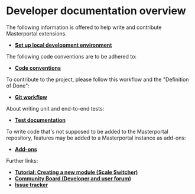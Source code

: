 # Developer documentation overview

The following information is offered to help write and contribute Masterportal extensions.

* **[Set up local development environment](setupDev.md)**

The following code conventions are to be adhered to:

* **[Code conventions](codingConventions.md)**

To contribute to the project, please follow this workflow and the "Definition of Done":

* **[Git workflow](gitWorkflow.md)**

About writing unit and end-to-end tests:

* **[Test documentation](test.md)**

To write code that's not supposed to be added to the Masterportal repository, features may be added to a Masterportal instance as add-ons:

* **[Add-ons](addonsVue.md)**

Further links:

* **[Tutorial: Creating a new module (Scale Switcher)](vueTutorial.md)**
* **[Community Board (Developer and user forum)](https://trello.com/c/qajdXkMa/110-willkommen)**
* **[Issue tracker](https://bitbucket.org/geowerkstatt-hamburg/masterportal/issues?status=new&status=open)**
